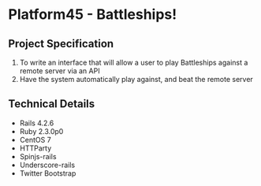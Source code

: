 Platform45 - Battleships!
=====================================
## Project Specification

1. To write an interface that will allow a user to play Battleships against a remote server via an API
2. Have the system automatically play against, and beat the remote server

## Technical Details
* Rails 4.2.6
* Ruby 2.3.0p0
* CentOS 7
* HTTParty
* Spinjs-rails
* Underscore-rails
* Twitter Bootstrap


